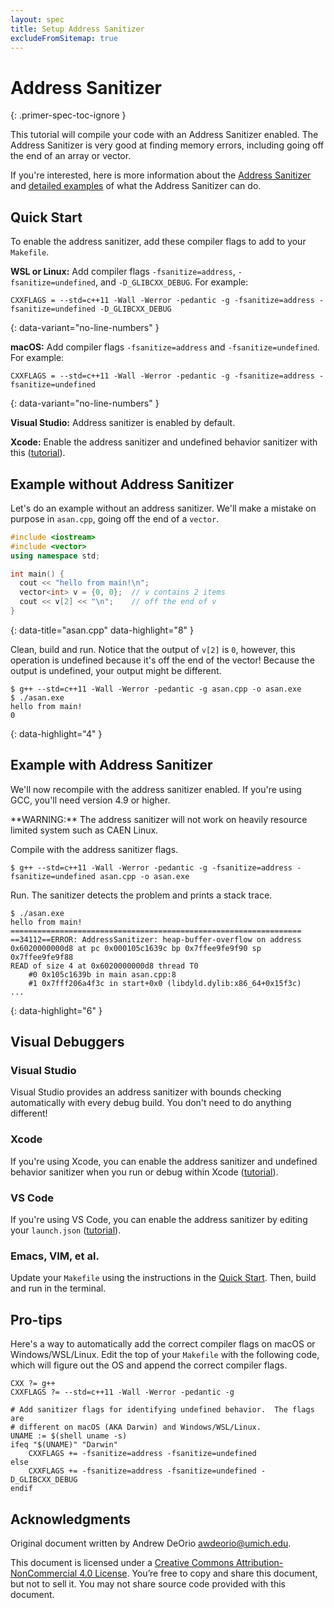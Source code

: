 ```yaml
---
layout: spec
title: Setup Address Sanitizer
excludeFromSitemap: true
---
```


Address Sanitizer
=================
{: .primer-spec-toc-ignore }

This tutorial will compile your code with an Address Sanitizer enabled.  The Address Sanitizer is very good at finding memory errors, including going off the end of an array or vector.

If you're interested, here is more information about the [Address Sanitizer](https://github.com/google/sanitizers/wiki/AddressSanitizer) and [detailed examples](https://developers.redhat.com/blog/2021/05/05/memory-error-checking-in-c-and-c-comparing-sanitizers-and-valgrind) of what the Address Sanitizer can do.


## Quick Start
To enable the address sanitizer, add these compiler flags to add to your `Makefile`.

**WSL or Linux:** Add compiler flags `-fsanitize=address`, `-fsanitize=undefined`, and `-D_GLIBCXX_DEBUG`.  For example:
```make
CXXFLAGS = --std=c++11 -Wall -Werror -pedantic -g -fsanitize=address -fsanitize=undefined -D_GLIBCXX_DEBUG
```
{: data-variant="no-line-numbers" }

**macOS:**  Add compiler flags `-fsanitize=address` and `-fsanitize=undefined`.  For example:
```make
CXXFLAGS = --std=c++11 -Wall -Werror -pedantic -g -fsanitize=address -fsanitize=undefined
```
{: data-variant="no-line-numbers" }

**Visual Studio:** Address sanitizer is enabled by default.

**Xcode:** Enable the address sanitizer and undefined behavior sanitizer with this ([tutorial](setup_xcode.html#sanitizers)).


## Example without Address Sanitizer
Let's do an example without an address sanitizer.  We'll make a mistake on purpose in `asan.cpp`, going off the end of a `vector`.

```c++
#include <iostream>
#include <vector>
using namespace std;

int main() {
  cout << "hello from main!\n";
  vector<int> v = {0, 0};  // v contains 2 items
  cout << v[2] << "\n";    // off the end of v
}
```
{: data-title="asan.cpp" data-highlight="8" }

Clean, build and run.  Notice that the output of `v[2]` is `0`, however, this operation is undefined because it's off the end of the vector!  Because the output is undefined, your output might be different.
```console
$ g++ --std=c++11 -Wall -Werror -pedantic -g asan.cpp -o asan.exe
$ ./asan.exe
hello from main!
0
```
{: data-highlight="4" }


## Example with Address Sanitizer
We'll now recompile with the address sanitizer enabled.  If you're using GCC, you'll need version 4.9 or higher.

<div class="primer-spec-callout warning icon-warning" markdown="1">
**WARNING:** The address sanitizer will not work on heavily resource limited system such as CAEN Linux.
</div>

Compile with the address sanitizer flags.
```console
$ g++ --std=c++11 -Wall -Werror -pedantic -g -fsanitize=address -fsanitize=undefined asan.cpp -o asan.exe
```

Run.  The sanitizer detects the problem and prints a stack trace.
```console
$ ./asan.exe
hello from main!
=================================================================
==34112==ERROR: AddressSanitizer: heap-buffer-overflow on address 0x6020000000d8 at pc 0x000105c1639c bp 0x7ffee9fe9f90 sp 0x7ffee9fe9f88
READ of size 4 at 0x6020000000d8 thread T0
    #0 0x105c1639b in main asan.cpp:8
    #1 0x7fff206a4f3c in start+0x0 (libdyld.dylib:x86_64+0x15f3c)
...
```
{: data-highlight="6" }


## Visual Debuggers

### Visual Studio
Visual Studio provides an address sanitizer with bounds checking automatically with every debug build.  You don't need to do anything different!

### Xcode
If you're using Xcode, you can enable the address sanitizer and undefined behavior sanitizer when you run or debug within Xcode ([tutorial](setup_xcode.html#sanitizers)).

### VS Code
If you're using VS Code, you can enable the address sanitizer by editing your `launch.json` ([tutorial](setup_vscode.html#sanitizers)).

### Emacs, VIM, et al.
Update your `Makefile` using the instructions in the [Quick Start](#quick-start).  Then, build and run in the terminal.

## Pro-tips
Here's a way to automatically add the correct compiler flags on macOS or Windows/WSL/Linux.  Edit the top of your `Makefile` with the following code, which will figure out the OS and append the correct compiler flags.  
```make
CXX ?= g++
CXXFLAGS ?= --std=c++11 -Wall -Werror -pedantic -g

# Add sanitizer flags for identifying undefined behavior.  The flags are
# different on macOS (AKA Darwin) and Windows/WSL/Linux.
UNAME := $(shell uname -s)
ifeq "$(UNAME)" "Darwin"
	CXXFLAGS += -fsanitize=address -fsanitize=undefined
else
	CXXFLAGS += -fsanitize=address -fsanitize=undefined -D_GLIBCXX_DEBUG
endif
```


## Acknowledgments
Original document written by Andrew DeOrio awdeorio@umich.edu.

This document is licensed under a [Creative Commons Attribution-NonCommercial 4.0 License](https://creativecommons.org/licenses/by-nc/4.0/). You’re free to copy and share this document, but not to sell it. You may not share source code provided with this document.

